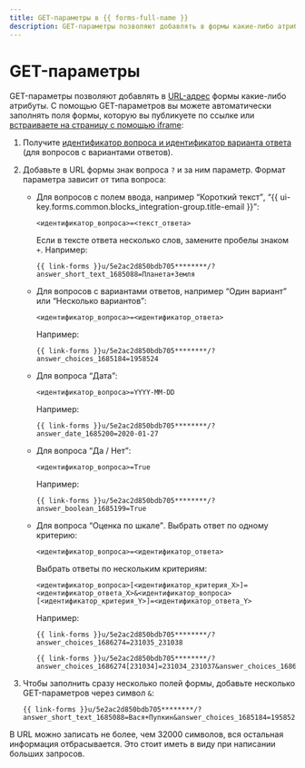 ```yaml
---
title: GET-параметры в {{ forms-full-name }}
description: GET-параметры позволяют добавлять в формы какие-либо атрибуты. С помощью GET-параметров вы можете автоматически заполнять поля формы, которую вы публикуете по ссылке или встраиваете на страницу с помощью iframe.
---
```


# GET-параметры

GET-параметры позволяют добавлять в [URL-адрес]({{link-wikipedia-url}}) формы какие-либо атрибуты. С помощью GET-параметров вы можете автоматически заполнять поля формы, которую вы публикуете по ссылке или [встраиваете на страницу с помощью iframe](publish.md#publlish-site):

1. Получите [идентификатор вопроса и идентификатор варианта ответа](question-id.md) (для вопросов с вариантами ответов).

1. Добавьте в URL формы знак вопроса `?` и за ним параметр. Формат параметра зависит от типа вопроса: 
    
    * Для вопросов с полем ввода, например <q>Короткий текст</q>, <q>{{ ui-key.forms.common.blocks_integration-group.title-email }}</q>:
        ```
        <идентификатор_вопроса>=<текст_ответа>
        ```
        Если в тексте ответа несколько слов, замените пробелы знаком `+`. Например:
        ```
        {{ link-forms }}u/5e2ac2d850bdb705********/?answer_short_text_1685088=Планета+Земля
        ```
    * Для вопросов с вариантами ответов, например <q>Один вариант</q> или <q>Несколько вариантов</q>:
        ```
        <идентификатор_вопроса>=<идентификатор_ответа>
        ```
        Например:
        ```
        {{ link-forms }}u/5e2ac2d850bdb705********/?answer_choices_1685184=1958524
        ```
    * Для вопроса <q>Дата</q>:
        ```
        <идентификатор_вопроса>=YYYY-MM-DD
        ```
        Например:
        ```
        {{ link-forms }}u/5e2ac2d850bdb705********/?answer_date_1685200=2020-01-27
        ```
    * Для вопроса <q>Да / Нет</q>:
        ```
        <идентификатор_вопроса>=True
        ```
        Например:
        ```
        {{ link-forms }}u/5e2ac2d850bdb705********/?answer_boolean_1685199=True
        ```
    * Для вопроса <q>Оценка по шкале</q>.
        Выбрать ответ по одному критерию:
        ```
        <идентификатор_вопроса>=<идентификатор_ответа>
        ```
        Выбрать ответы по нескольким критериям:
        ```
        <идентификатор_вопроса>[<идентификатор_критерия_X>]=<идентификатор_ответа_X>&<идентификатор_вопроса>[<идентификатор_критерия_Y>]=<идентификатор_ответа_Y>
        ```
        Например:
        ```
        {{ link-forms }}u/5e2ac2d850bdb705********/?answer_choices_1686274=231035_231038
        ```
        ```
        {{ link-forms }}u/5e2ac2d850bdb705********/?answer_choices_1686274[231034]=231034_231037&answer_choices_1686274[231035]=231035_231038
        ```
1. Чтобы заполнить сразу несколько полей формы, добавьте несколько GET-параметров через символ `&`: 
    ```
    {{ link-forms }}u/5e2ac2d850bdb705********/?answer_short_text_1685088=Вася+Пупкин&answer_choices_1685184=1958524
    ```

В URL можно записать не более, чем 32000 символов, вся остальная информация отбрасывается. Это стоит иметь в виду при написании больших запросов.